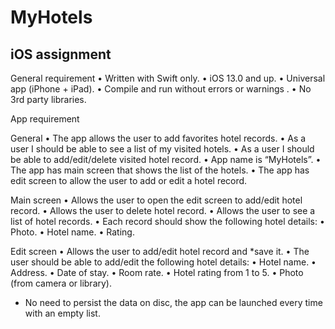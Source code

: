 # MyHotels

## iOS assignment

General requirement
• Written with Swift only.
• iOS 13.0 and up.
• Universal app (iPhone + iPad).
• Compile and run without errors or warnings . • No 3rd party libraries.

App requirement

General
• The app allows the user to add favorites hotel records.
• As a user I should be able to see a list of my visited hotels.
• As a user I should be able to add/edit/delete visited hotel record.
• App name is “MyHotels”.
• The app has main screen that shows the list of the hotels.
• The app has edit screen to allow the user to add or edit a hotel record.

Main screen
• Allows the user to open the edit screen to add/edit hotel record.
• Allows the user to delete hotel record.
• Allows the user to see a list of hotel records.
• Each record should show the following hotel details:
• Photo.
• Hotel name. 
• Rating.

Edit screen
• Allows the user to add/edit hotel record and *save it.
• The user should be able to add/edit the following hotel details:
• Hotel name.
• Address.
• Date of stay.
• Room rate.
• Hotel rating from 1 to 5.
• Photo (from camera or library).

* No need to persist the data on disc, the app can be launched every time with an empty list.
